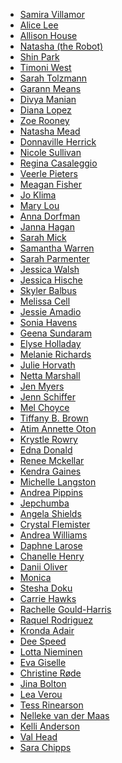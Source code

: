   * [Samira Villamor][1]
  * [Alice Lee][2]
  * [Allison House][3]
  * [Natasha (the Robot)][4]
  * [Shin Park][5]
  * [Timoni West][6]
  * [Sarah Tolzmann][7]
  * [Garann Means][8]
  * [Divya Manian][9]
  * [Diana Lopez][10]
  * [Zoe Rooney][11]
  * [Natasha Mead][12]
  * [Donnaville Herrick][13]
  * [Nicole Sullivan][14]
  * [Regina Casaleggio][15]
  * [Veerle Pieters][16]
  * [Meagan Fisher][17]
  * [Jo Klima][18]
  * [Mary Lou][19]
  * [Anna Dorfman][20]
  * [Janna Hagan][21]
  * [Sarah Mick][22]
  * [Samantha Warren][23]
  * [Sarah Parmenter][24]
  * [Jessica Walsh][25]
  * [Jessica Hische][26]
  * [Skyler Balbus][27]
  * [Melissa Cell][28]
  * [Jessie Amadio][29]
  * [Sonia Havens][30]
  * [Geena Sundaram][31]
  * [Elyse Holladay][32]
  * [Melanie Richards][33]
  * [Julie Horvath][34]
  * [Netta Marshall][35]
  * [Jen Myers][36]
  * [Jenn Schiffer][37]
  * [Mel Choyce][38]
  * [Tiffany B. Brown][39]
  * [Atim Annette Oton][40]
  * [Krystle Rowry][41]
  * [Edna Donald][42]
  * [Renee Mckellar][43]
  * [Kendra Gaines][44]
  * [Michelle Langston][45]
  * [Andrea Pippins][46]
  * [Jepchumba][47]
  * [Angela Shields][48]
  * [Crystal Flemister][49]
  * [Andrea Williams][50]
  * [Daphne Larose][51]
  * [Chanelle Henry][52]
  * [Danii Oliver][53]
  * [Monica][54]
  * [Stesha Doku][55]
  * [Carrie Hawks][56]
  * [Rachelle Gould-Harris][57]
  * [Raquel Rodriguez][58]
  * [Kronda Adair][59]
  * [Dee Speed][60]
  * [Lotta Nieminen][61]
  * [Eva Giselle][62]
  * [Christine Røde][63]
  * [Jina Bolton][64]
  * [Lea Verou][65]
  * [Tess Rinearson][66]
  * [Nelleke van der Maas][67]
  * [Kelli Anderson][68]
  * [Val Head][69]
  * [Sara Chipps][70]

   [1]: https://twitter.com/lemonheadd
   [2]: http://byalicelee.com/
   [3]: http://allisonhouse.co/
   [4]: http://natashatherobot.com/
   [5]: http://www.shinparkowska.com
   [6]: http://timoni.org
   [7]: http://sarahtolzmann.com
   [8]: http://garann.com
   [9]: http://nimbupani.com
   [10]: http://sunshined.net
   [11]: http://zoerooney.com
   [12]: http://www.natashamead.com
   [13]: http://dearestnature.com
   [14]: http://www.stubbornella.org/content/
   [15]: http://www.reginacasaleggio.com/
   [16]: http://veerle.duoh.com/
   [17]: http://owltastic.com/
   [18]: http://www.thedarlingtree.com/
   [19]: http://tympanus.net/codrops/
   [20]: http://www.annadorfman.com/
   [21]: http://jannalynnhagan.com/
   [22]: http://www.sarahmick.com/
   [23]: http://samanthatoy.com/
   [24]: http://www.youknowwhodesign.com/
   [25]: http://www.behance.net/jessicawalsh
   [26]: http://jessicahische.is
   [27]: http://skylerbalbus.com/
   [28]: http://melissacell.com/
   [29]: http://www.jessieamadio.com/
   [30]: http://www.soniahavens.com/
   [31]: http://vimeo.com/geenas
   [32]: http://www.elyseholladay.com/
   [33]: http://melanie-richards.com/
   [34]: http://julieannhorvath.com/
   [35]: http://www.nettamarshall.com/
   [36]: http://jenmyers.net/
   [37]: http://madeby.jennschiffer.com/about/
   [38]: http://choycedesign.com/
   [39]: http://tiffanybbrown.com/
   [40]: http://revisionpath.com/atim-annette-oton/
   [41]: http://revisionpath.com/krystle-rowry/
   [42]: http://revisionpath.com/edna-donald/
   [43]: http://revisionpath.com/renee-mckellar/
   [44]: http://28daysoftheweb.com/2014/kendra-gaines/
   [45]: http://28daysoftheweb.com/2014/michelle-langston/
   [46]: http://28daysoftheweb.com/2014/andrea-pippins/
   [47]: http://28daysoftheweb.com/2014/jepchumba/
   [48]: http://revisionpath.com/angela-shields/
   [49]: http://revisionpath.com/crystal-flemister/
   [50]: http://revisionpath.com/andrea-williams/
   [51]: http://revisionpath.com/daphne-larose/
   [52]: http://revisionpath.com/chanelle-henry/
   [53]: http://revisionpath.com/danii-oliver/
   [54]: http://revisionpath.com/monica/
   [55]: http://revisionpath.com/stesha-doku/
   [56]: http://revisionpath.com/carrie-hawks/
   [57]: http://revisionpath.com/rachelle-gould-harris/
   [58]: http://revisionpath.com/raquel-rodriguez/
   [59]: http://revisionpath.com/kronda-adair/
   [60]: http://revisionpath.com/dee-speed/
   [61]: http://www.lottanieminen.com/
   [62]: http://evagiselle.com/
   [63]: http://christinerode.com/
   [64]: http://sushiandrobots.com/
   [65]: http://lea.verou.me/
   [66]: http://tes.sr/
   [67]: http://www.designedbynelleke.com/
   [68]: http://kellianderson.com/
   [69]: http://valhead.com
   [70]: http://sarajchipps.com
